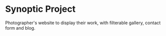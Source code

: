 # Synoptic Project
Photographer's website to display their work, with filterable gallery, contact form and blog.